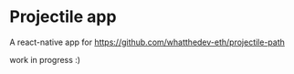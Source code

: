 # Projectile app

A react-native app for https://github.com/whatthedev-eth/projectile-path

work in progress :)
